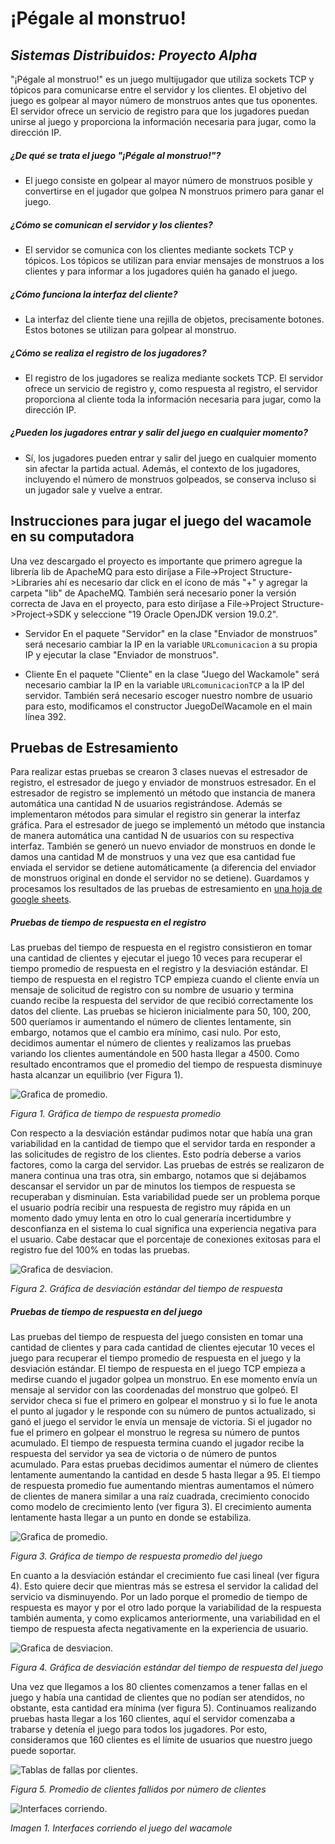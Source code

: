 # ¡Pégale al monstruo!
## _Sistemas Distribuidos: Proyecto Alpha_




"¡Pégale al monstruo!" es un juego multijugador que utiliza sockets TCP y tópicos para comunicarse entre el servidor y los clientes. El objetivo del juego es golpear al mayor número de monstruos antes que tus oponentes. El servidor ofrece un servicio de registro para que los jugadores puedan unirse al juego y proporciona la información necesaria para jugar, como la dirección IP. 


##### ¿De qué se trata el juego "¡Pégale al monstruo!"?

- El juego consiste en golpear al mayor número de monstruos posible y convertirse en el jugador que golpea N monstruos primero para ganar el juego.

##### ¿Cómo se comunican el servidor y los clientes?

- El servidor se comunica con los clientes mediante sockets TCP y tópicos. Los tópicos se utilizan para enviar mensajes de monstruos a los clientes y para informar a los jugadores quién ha ganado el juego.

##### ¿Cómo funciona la interfaz del cliente?

- La interfaz del cliente tiene una rejilla de objetos, precisamente botones. Estos botones se utilizan para golpear al monstruo.

##### ¿Cómo se realiza el registro de los jugadores?

- El registro de los jugadores se realiza mediante sockets TCP. El servidor ofrece un servicio de registro y, como respuesta al registro, el servidor proporciona al cliente toda la información necesaria para jugar, como la dirección IP.

##### ¿Pueden los jugadores entrar y salir del juego en cualquier momento?

- Sí, los jugadores pueden entrar y salir del juego en cualquier momento sin afectar la partida actual. Además, el contexto de los jugadores, incluyendo el número de monstruos golpeados, se conserva incluso si un jugador sale y vuelve a entrar.
## Instrucciones para jugar el juego del wacamole en su computadora
Una vez descargado el proyecto es importante que primero agregue la librería lib de ApacheMQ para esto diríjase a File->Project Structure->Libraries ahí es necesario dar click en el ícono de más "+" y agregar la carpeta "lib" de ApacheMQ. 
También será necesario poner la versión correcta de Java en el proyecto, para esto diríjase a File->Project Structure->Project->SDK y seleccione "19 Oracle OpenJDK version 19.0.2".
- Servidor
En el paquete "Servidor" en la clase "Enviador de monstruos" será necesario cambiar la IP en la variable `URLcomunicacion` a su propia IP y ejecutar la clase "Enviador de monstruos".

- Cliente
En el paquete "Cliente" en la clase "Juego del Wackamole" será necesario cambiar la IP en la variable `URLcomunicacionTCP` a la IP del servidor. También será necesario escoger nuestro nombre de usuario para esto, modificamos el constructor JuegoDelWacamole en el main línea 392.


## Pruebas de Estresamiento 
Para realizar estas pruebas se crearon 3 clases nuevas el estresador de registro, el estresador de juego y enviador de monstruos estresador. En el estresador de registro se implementó un método que instancia de manera automática una cantidad N de usuarios registrándose. Además se implementaron métodos para simular el registro sin generar la interfaz gráfica. Para el estresador de juego se implementó un método que instancia de manera automática una cantidad N de usuarios con su respectiva interfaz. También se generó un nuevo enviador de monstruos en donde le damos una cantidad M de monstruos y una vez que esa cantidad fue enviada el servidor se detiene automáticamente (a diferencia del enviador de monstruos original en donde el servidor no se detiene). Guardamos y procesamos los resultados de las pruebas de estresamiento en [una hoja de google sheets].
##### Pruebas de tiempo de respuesta en el registro
Las pruebas del tiempo de respuesta en el registro consistieron en tomar una cantidad de clientes y ejecutar el juego 10 veces para recuperar el tiempo promedio de respuesta en el registro y la desviación estándar. 
El tiempo de respuesta en el registro TCP empieza cuando el cliente envía un mensaje de solicitud de registro con su nombre de usuario y termina cuando recibe la respuesta del servidor de que recibió correctamente los datos del cliente.
Las pruebas se hicieron inicialmente para 50, 100, 200, 500 queríamos ir aumentando el número de clientes lentamente, sin embargo, notamos que el cambio era mínimo, casi nulo. Por esto, decidimos aumentar el número de clientes y realizamos las pruebas variando los clientes aumentándole en 500 hasta llegar a 4500.
Como resultado encontramos que el promedio del tiempo de respuesta disminuye hasta alcanzar un equilibrio (ver Figura 1). 


![Grafica de promedio](https://github.com/jedgarr99/ProyectoAlfa/blob/main/GR%C3%81FICAS/Promedio%20de%20tiempo%20de%20respuesta%20por%20n%C3%BAmero%20de%20clientes.png).  
  
 
*Figura 1. Gráfica de tiempo de respuesta promedio*


Con respecto a la desviación estándar pudimos notar que había una gran variabilidad en la cantidad de tiempo que el servidor tarda en responder a las solicitudes de registro de los clientes. Esto podría deberse a varios factores, como la carga del servidor. Las pruebas de estrés se realizaron de manera continua una tras otra, sin embargo, notamos que si dejábamos descansar el servidor un par de minutos los tiempos de respuesta se recuperaban y disminuían. Esta variabilidad puede ser un problema porque el usuario podría recibir una respuesta de registro muy rápida en un momento dado ymuy lenta en otro lo cual generaría incertidumbre y desconfianza en el sistema lo cual significa una experiencia negativa para el usuario. Cabe destacar que el porcentaje de conexiones exitosas para el registro fue del 100% en todas las pruebas.
  
   
![Grafica de desviacion](https://github.com/jedgarr99/ProyectoAlfa/blob/main/GR%C3%81FICAS/Desviaci%C3%B3n%20est%C3%A1ndar%20del%20tiempo%20de%20respuesta%20por%20n%C3%BAmero%20de%20clientes.png?raw=true). 

*Figura 2. Gráfica de desviación estándar del tiempo de respuesta*
##### Pruebas de tiempo de respuesta en del juego
Las pruebas del tiempo de respuesta del juego consisten en tomar una cantidad de clientes y para cada cantidad de clientes ejecutar 10 veces el juego para recuperar el tiempo promedio de respuesta en el juego y la desviación estándar. 
El tiempo de respuesta en el juego TCP empieza a medirse cuando el jugador golpea un monstruo. En ese momento envía un mensaje al servidor con las coordenadas del monstruo que golpeó. El servidor checa si fue el primero en golpear el monstruo y si lo fue le anota el punto al jugador y le responde con su número de puntos actualizado, si ganó el juego el servidor le envía un mensaje de victoria. Si el jugador no fue el primero en golpear el monstruo le regresa su número de puntos acumulado. El tiempo de respuesta termina cuando el jugador recibe la respuesta del servidor ya sea de victoria o de número de puntos acumulado.
Para estas pruebas decidimos aumentar el número de clientes lentamente aumentando la cantidad en desde 5 hasta llegar a 95. El tiempo de respuesta promedio fue aumentando mientras aumentamos el número de clientes de manera similar a una raíz cuadrada, crecimiento conocido como modelo de crecimiento lento (ver figura 3). El crecimiento aumenta lentamente hasta llegar a un punto en donde se estabiliza.   
  

![Grafica de promedio](https://github.com/jedgarr99/ProyectoAlfa/blob/main/GR%C3%81FICAS/Promedio%20de%20tiempo%20de%20respuesta%20del%20juego%20por%20n%C3%BAmero%20de%20clientes%20(1).png). 
  
*Figura 3. Gráfica de tiempo de respuesta promedio del juego*

En cuanto a la desviación estándar el crecimiento fue casi lineal (ver figura 4). Esto quiere decir que mientras más se estresa el servidor la calidad del servicio va disminuyendo. Por un lado porque el promedio de tiempo de respuesta es mayor y por el otro lado porque la variabilidad de la respuesta también aumenta, y como explicamos anteriormente, una variabilidad en el tiempo de respuesta afecta negativamente en la experiencia de usuario.
  
  

![Grafica de desviacion](https://github.com/jedgarr99/ProyectoAlfa/blob/main/GR%C3%81FICAS/Desviaci%C3%B3n%20est%C3%A1ndar%20del%20tiempo%20de%20respuesta%20de%20juego%20por%20n%C3%BAmero%20de%20clientes.png). 
  
*Figura 4. Gráfica de desviación estándar del tiempo de respuesta del juego*

Una vez que llegamos a los 80 clientes comenzamos a tener fallas en el juego y había una cantidad de clientes que no podían ser atendidos, no obstante, esta cantidad era mínima (ver figura 5). Continuamos realizando pruebas hasta llegar a los 160 clientes, aquí el servidor comenzaba a trabarse y detenía el juego para todos los jugadores. Por esto, consideramos que 160 clientes es el límite de usuarios que nuestro juego puede soportar.

![Tablas de fallas por clientes](https://github.com/jedgarr99/ProyectoAlfa/blob/main/GR%C3%81FICAS/FallasCliente.png). 
  
*Figura 5. Promedio de clientes fallidos por número de clientes*

![Interfaces corriendo](https://github.com/jedgarr99/ProyectoAlfa/blob/main/GR%C3%81FICAS/InterfacesCorriendo.png). 
  
*Imagen 1. Interfaces corriendo el juego del wacamole*




[una hoja de google sheets]:<https://docs.google.com/spreadsheets/d/1_IqFxpXPLhaIPGtxc2jPxBndKFb0pn40KcxUYPXwQ3c/edit?usp=sharing>










